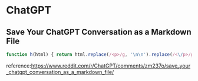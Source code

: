 # ChatGPT

## Save Your ChatGPT Conversation as a Markdown File

```javascript
function h(html) { return html.replace(/<p>/g, '\n\n').replace(/<\/p>/g, '').replace(/<b>/g, '**').replace(/<\/b>/g, '**').replace(/<i>/g, '_').replace(/<\/i>/g, '_').replace(/<code[^>]*>/g, (match) => { const lm = match.match(/class="[^"]*language-([^"]*)"/); return lm ? '\n```' + lm[1] + '\n' : '```'; }).replace(/<\/code[^>]*>/g, '```').replace(/<[^>]*>/g, '').replace(/Copy code/g, '').replace(/This content may violate our content policy. If you believe this to be in error, please submit your feedback — your input will aid our research in this area./g, '').trim(); } (()=>{ const e=document.querySelectorAll(".text-base");let t="";for(const s of e)s.querySelector(".whitespace-pre-wrap")&&(t+=`**${s.querySelector('img')?'You':'ChatGPT'}**: ${h(s.querySelector(".whitespace-pre-wrap").innerHTML)}\n\n`);const o=document.createElement("a");o.download="Conversation with ChatGPT.md",o.href=URL.createObjectURL(new Blob([t])),o.style.display="none",document.body.appendChild(o),o.click()})();
```

reference:https://www.reddit.com/r/ChatGPT/comments/zm237o/save_your_chatgpt_conversation_as_a_markdown_file/

##